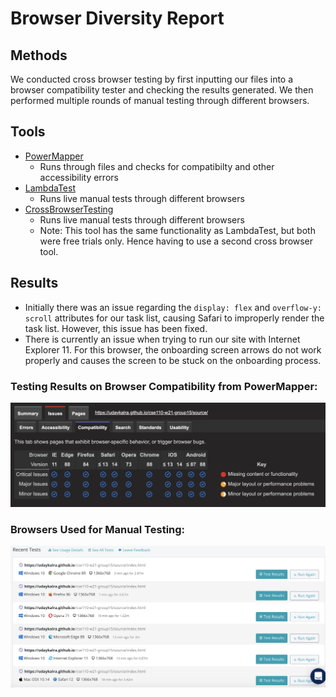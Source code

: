 # Browser Diversity Report

## Methods
We conducted cross browser testing by first inputting our files into a browser compatibility tester and checking the results generated. We then performed multiple rounds of manual testing through different browsers. 

## Tools
* [PowerMapper](https://www.powermapper.com/)
  - Runs through files and checks for compatibilty and other accessibility errors
* [LambdaTest](https://www.lambdatest.com/)
  - Runs live manual tests through different browsers
* [CrossBrowserTesting](https://crossbrowsertesting.com/)
  - Runs live manual tests through different browsers
  - Note: This tool has the same functionality as LambdaTest, but both were free trials only. Hence having to use a second cross browser tool.

## Results
* Initially there was an issue regarding the `display: flex` and `overflow-y: scroll` attributes for our task list, causing Safari to improperly render the task list. However, this issue has been fixed.
* There is currently an issue when trying to run our site with Internet Explorer 11. For this browser, the onboarding screen arrows do not work properly and causes the screen to be stuck on the onboarding process.

### Testing Results on Browser Compatibility from PowerMapper:
![Browser Compatibility Results](../images/browserCompatibility.png)

### Browsers Used for Manual Testing:
![Different Browsers Used for Manual Testing](../images/browserDiversity.png)